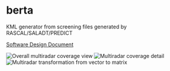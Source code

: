 # berta
KML generator from screening files generated by RASCAL/SALADT/PREDICT

[Software Design Document](https://drive.google.com/file/d/1lK0ogYGY1ctK_4i8PNUEjxEDxQvBXjBk/view?usp=sharing)

![Overall multiradar coverage view](../assets/multi_coverage-overall.png?raw=true)
![Multiradar coverage detail](../assets/multi_coverage-single&double%20detail.png?raw=true)
![Multiradar transformation from vector to matrix](../assets/multi_coverage-from%20vector%20to%20matrix.png?raw=true)
